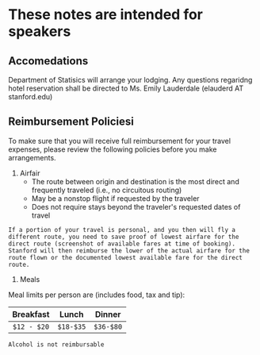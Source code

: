 
# These notes are intended for speakers



## Accomedations
Department of Statisics will arrange your lodging. Any questions regaridng hotel reservation shall be directed to Ms. Emily Lauderdale (elauderd AT stanford.edu)

## Reimbursement Policiesi
To make sure that you will receive full reimbursement for your travel expenses, please review the following policies before you make arrangements.

1. Airfair 
   * The route between origin and destination is the most direct and frequently traveled (i.e., no circuitous routing)
   * May be a nonstop flight if requested by the traveler 	
   * Does not require stays beyond the traveler's requested dates of travel	

```
If a portion of your travel is personal, and you then will fly a different route, you need to save proof of lowest airfare for the direct route (screenshot of available fares at time of booking). Stanford will then reimburse the lower of the actual airfare for the route flown or the documented lowest available fare for the direct route.
```

1. Meals

Meal limits per person are (includes food, tax and tip): 

| Breakfast   |  Lunch  | Dinner   |
| :---------: |:-------:|:--------:|
|  `$12 - $20`|`$18-$35`|`$36-$80` |

`Alcohol is not reimbursable`


